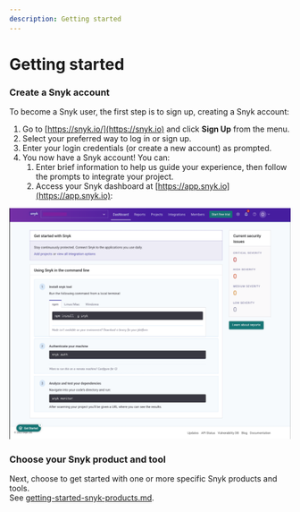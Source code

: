 ```yaml
---
description: Getting started
---
```


# Getting started

### Create a Snyk account

To become a Snyk user, the first step is to sign up, creating a Snyk account:

1. Go to [https://snyk.io/](https://snyk.io) and click **Sign Up** from the menu.
2. Select your preferred way to log in or sign up.
3. Enter your login credentials (or create a new account) as prompted.
4. You now have a Snyk account! You can:
   1. Enter brief information to help us guide your experience, then follow the prompts to integrate your project.
   2. Access your Snyk dashboard at [https://app.snyk.io](https://app.snyk.io):

![](../.gitbook/assets/getting-started.png)

### Choose your Snyk product and tool

Next, choose to get started with one or more specific Snyk products and tools.\
See [getting-started-snyk-products.md](getting-started-snyk-products.md "mention").
